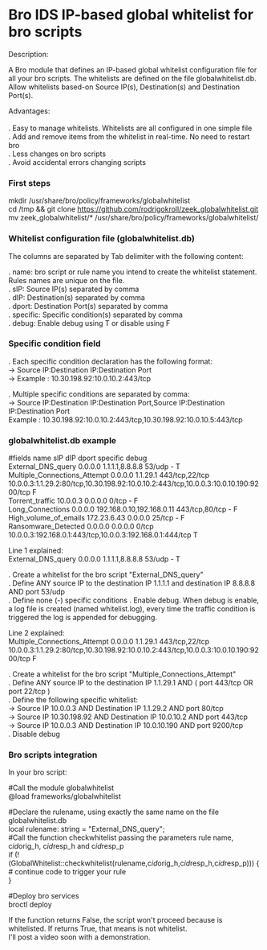 # Bro IDS IP-based global whitelist for bro scripts

Description:<br />

A Bro module that defines an IP-based global whitelist configuration file for all your bro scripts. The whitelists are defined on the file globalwhitelist.db. Allow whitelists based-on Source IP(s), Destination(s) and Destination Port(s).<br />

Advantages:<br />
<br />
.  Easy to manage whitelists. Whitelists are all configured in one simple file<br />
.  Add and remove items from the whitelist in real-time. No need to restart bro<br />
.  Less changes on bro scripts<br />
.  Avoid accidental errors changing scripts<br />

### First steps ###

mkdir /usr/share/bro/policy/frameworks/globalwhitelist<br />
cd /tmp && git clone https://github.com/rodrigokroll/zeek_globalwhitelist.git<br />
mv zeek_globalwhitelist/* /usr/share/bro/policy/frameworks/globalwhitelist/<br />

### Whitelist configuration file (globalwhitelist.db) ###

The columns are separated by Tab delimiter with the following content:<br />

. name: bro script or rule name you intend to create the whitelist statement. Rules names are unique on the file.<br />
. sIP: Source IP(s) separated by comma<br />
. dIP: Destination(s) separated by comma<br />
. dport: Destination Port(s) separated by comma<br />
. specific: Specific condition(s) separated by comma<br />
. debug: Enable debug using T or disable using F<br />

### Specific condition field ###

. Each specific condition declaration has the following format:<br />
-> Source IP:Destination IP:Destination Port<br />
-> Example : 10.30.198.92:10.0.10.2:443/tcp<br />

. Multiple specific conditions are separated by comma:<br />
-> Source IP:Destination IP:Destination Port,Source IP:Destination IP:Destination Port<br />
Example : 10.30.198.92:10.0.10.2:443/tcp,10.30.198.92:10.0.10.5:443/tcp<br />

### globalwhitelist.db example ###

#fields	name	sIP	dIP	dport	specific  debug<br />
External_DNS_query	0.0.0.0	1.1.1.1,8.8.8.8	53/udp	-	T<br />
Multiple_Connections_Attempt	0.0.0.0	1.1.29.1	443/tcp,22/tcp	10.0.0.3:1.1.29.2:80/tcp,10.30.198.92:10.0.10.2:443/tcp,10.0.0.3:10.0.10.190:9200/tcp	F<br />
Torrent_traffic	10.0.0.3	0.0.0.0	0/tcp	- F<br />
Long_Connections	0.0.0.0	192.168.0.10,192.168.0.11	443/tcp,80/tcp	-	F<br />
High_volume_of_emails	172.23.6.43	0.0.0.0	25/tcp	-	F<br />
Ransomware_Detected	0.0.0.0	0.0.0.0	0/tcp	10.0.0.3:192.168.0.1:443/tcp,10.0.0.3:192.168.0.1:444/tcp	T<br />

Line 1 explained:<br />
External_DNS_query	0.0.0.0	1.1.1.1,8.8.8.8	53/udp	-	T<br />

. Create a whitelist for the bro script "External_DNS_query"<br />
. Define ANY source IP to the destination IP 1.1.1.1 and destination IP 8.8.8.8 AND port 53/udp<br />
. Define none (-) specific conditions
. Enable debug. When debug is enable, a log file is created (named whitelist.log), every time the traffic condition is triggered the log is appended for debugging.<br />

Line 2 explained:<br />
Multiple_Connections_Attempt	0.0.0.0	1.1.29.1	443/tcp,22/tcp	10.0.0.3:1.1.29.2:80/tcp,10.30.198.92:10.0.10.2:443/tcp,10.0.0.3:10.0.10.190:9200/tcp	F<br />

. Create a whitelist for the bro script "Multiple_Connections_Attempt"<br />
. Define ANY source IP to the destination IP 1.1.29.1 AND ( port 443/tcp OR port 22/tcp )<br />
. Define the following specific whitelist:<br />
          ->  Source IP 10.0.0.3 AND Destination IP 1.1.29.2 AND port 80/tcp<br />
          ->  Source IP 10.30.198.92 AND Destination IP 10.0.10.2 AND port 443/tcp<br />
          ->  Source IP 10.0.0.3 AND Destination IP 10.0.10.190 AND port 9200/tcp<br />
. Disable debug<br />

### Bro scripts integration ###

In your bro script:<br />

#Call the module globalwhitelist<br />
@load frameworks/globalwhitelist<br />

#Declare the rulename, using exactly the same name on the file globalwhitelist.db<br />
local rulename: string = "External_DNS_query";<br />
#Call the function checkwhitelist passing the parameters rule name, c$id$orig_h, c$id$resp_h and c$id$resp_p<br />
 if (!(GlobalWhitelist::checkwhitelist(rulename,c$id$orig_h,c$id$resp_h,c$id$resp_p))) {<br />
        # continue code to trigger your rule<br />
 }<br />
 
#Deploy bro services<br />
broctl deploy<br />

If the function returns False, the script won't proceed because is whitelisted. If returns True, that means is not whitelist.<br />
I'll post a video soon with a demonstration.<br />
